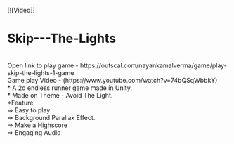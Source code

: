 [![Video]]

<h1>Skip---The-Lights</h1> <br>
Open link to play game - https://outscal.com/nayankamalverma/game/play-skip-the-lights-1-game <br>
Game play Video - (https://www.youtube.com/watch?v=74bQSqWbbkY) <br>
* A 2d endless runner game made in Unity.  <br>
* Made on Theme - Avoid The Light. <br>
*Feature  <br>
=> Easy to play <br>
=> Background Parallax Effect.<br>
=> Make a Highscore<br>
=> Engaging Audio<br>
